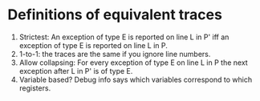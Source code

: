 # Definitions of equivalent traces

1. Strictest: An exception of type E is reported on line L in P' iff an
   exception of type E is reported on line L in P.
2. 1-to-1: the traces are the same if you ignore line numbers.
3. Allow collapsing: For every exception of type E on line L in P the next
   exception after L in P' is of type E.
4. Variable based? Debug info says which variables correspond to which
   registers.
